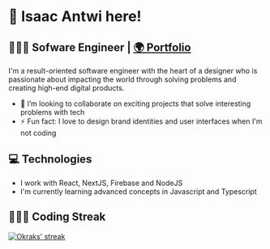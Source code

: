 # 👋 Isaac Antwi here!

## 👨🏾‍💻 Sofware Engineer |  <a href="https://okraks.fyi/">🌍 Portfolio</a> 

I'm a result-oriented software engineer with the heart of a designer who is passionate about impacting the world through solving problems and creating high-end digital products.

- 👯 I’m looking to collaborate on exciting projects that solve interesting problems with tech
- ⚡ Fun fact: I love to design brand identities and user interfaces when I'm not coding

## 💻 Technologies
-  I work with React, NextJS, Firebase and NodeJS
-  I'm currently learning advanced concepts in Javascript and Typescript


<!-- <div>
  <img src="https://img.shields.io/badge/JavaScript-323330?style=for-the-badge&logo=javascript&logoColor=F7DF1E" />
  <img src="https://img.shields.io/badge/figma-323330?style=for-the-badge&logo=figma&logoColor=#440135"/>
  <img src="https://img.shields.io/badge/React-20232A?style=for-the-badge&logo=react&logoColor=61DAFB" />
</div> -->
<!-- 
## 📈 Most Used Languages

<p><img align="center" src="https://github-readme-stats.vercel.app/api/top-langs?username=okraks&show_icons=true&locale=en&layout=compact" alt="okraks" /></p> -->

## 👨🏾‍💻 Coding Streak

<!-- <p><img align="center" src="https://github-readme-streak-stats.herokuapp.com/?user=okraks&" alt="okraks" /></p> -->

<p align="left">
    <a href="https://github.com/RianIslam/github-readme-streak-stats">
        <img title="🔥 Get streak stats for your profile at git.io/streak-stats" alt="Okraks' streak" src="https://github-readme-streak-stats.herokuapp.com/?user=okraks&theme=black-ice&hide_border=true&stroke=0000&background=060A0CD0"/>
    </a>
</p>



